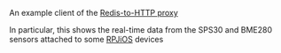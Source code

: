 An example client of the [Redis-to-HTTP proxy](https://github.com/rpj/rhp)

In particular, this shows the real-time data from the SPS30 and BME280 sensors attached to some [RPJiOS](https://github.com/rpj/rpi) devices
